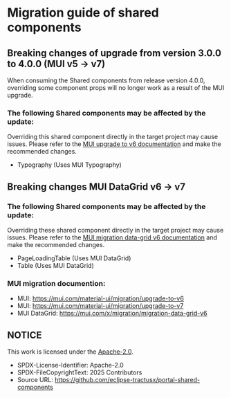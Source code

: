 # Migration guide of shared components

## Breaking changes of upgrade from version 3.0.0 to 4.0.0 (MUI v5 -> v7)

When consuming the Shared components from release version 4.0.0, overriding some component props will no longer work as a result of the MUI upgrade.

### The following Shared components may be affected by the update:

Overriding this shared component directly in the target project may cause issues.
Please refer to the [MUI upgrade to v6 documentation](https://mui.com/material-ui/migration/upgrade-to-v6) and make the recommended changes.

- Typography (Uses MUI Typography)

## Breaking changes MUI DataGrid v6 -> v7

### The following Shared components may be affected by the update:

Overriding these shared component directly in the target project may cause issues.
Please refer to the [MUI migration data-grid v6 documentation](https://mui.com/x/migration/migration-data-grid-v6) and make the recommended changes.

- PageLoadingTable (Uses MUI DataGrid)
- Table (Uses MUI DataGrid)

### MUI migration documention:

- MUI: <https://mui.com/material-ui/migration/upgrade-to-v6>
- MUI: <https://mui.com/material-ui/migration/upgrade-to-v7>
- MUI DataGrid: <https://mui.com/x/migration/migration-data-grid-v6>

## NOTICE

This work is licensed under the [Apache-2.0](https://www.apache.org/licenses/LICENSE-2.0).

- SPDX-License-Identifier: Apache-2.0
- SPDX-FileCopyrightText: 2025 Contributors
- Source URL: https://github.com/eclipse-tractusx/portal-shared-components
